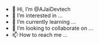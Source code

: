 - 👋 Hi, I’m @AJaiDevtech
- 👀 I’m interested in ...
- 🌱 I’m currently learning ...
- 💞️ I’m looking to collaborate on ...
- 📫 How to reach me ...



<!---
AJaiDevtech/AJaiDevtech is a ✨ special ✨ repository because its `README.md` (this file) appears on your GitHub profile.
You can click the Preview link to take a look at your changes.
--->





